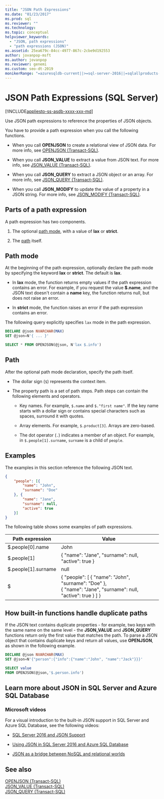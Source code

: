 ```yaml
---
title: "JSON Path Expressions"
ms.date: "01/23/2017"
ms.prod: sql
ms.reviewer: ""
ms.technology: 
ms.topic: conceptual
helpviewer_keywords: 
  - "JSON, path expressions"
  - "path expressions (JSON)"
ms.assetid: 25ea679c-84cc-4977-867c-2cbe9d192553
author: jovanpop-msft
ms.author: jovanpop
ms.reviewer: genemi
ms.custom: seo-dt-2019
monikerRange: "=azuresqldb-current||>=sql-server-2016||=sqlallproducts-allversions||>=sql-server-linux-2017||=azuresqldb-mi-current"
---
```

# JSON Path Expressions (SQL Server)
[!INCLUDE[appliesto-ss-asdb-xxxx-xxx-md](../../includes/appliesto-ss-asdb-xxxx-xxx-md.md)]

 Use JSON path expressions to reference the properties of JSON objects.  
  
 You have to provide a path expression when you call the following functions.  
  
-   When you call **OPENJSON** to create a relational view of JSON data. For more info, see [OPENJSON &#40;Transact-SQL&#41;](../../t-sql/functions/openjson-transact-sql.md).  
  
-   When you call **JSON_VALUE** to extract a value from JSON text. For more info, see [JSON_VALUE &#40;Transact-SQL&#41;](../../t-sql/functions/json-value-transact-sql.md).  
  
-   When you call **JSON_QUERY** to extract a JSON object or an array. For more info, see [JSON_QUERY &#40;Transact-SQL&#41;](../../t-sql/functions/json-query-transact-sql.md).  
  
-   When you call **JSON_MODIFY** to update the value of a property in a JSON string. For more info, see [JSON_MODIFY &#40;Transact-SQL&#41;](../../t-sql/functions/json-modify-transact-sql.md).  

## Parts of a path expression
 A path expression has two components.  
  
1.  The optional [path mode](#PATHMODE), with a value of **lax** or **strict**.  
  
2.  The [path](#PATH) itself.  

##  <a name="PATHMODE"></a> Path mode  
 At the beginning of the path expression, optionally declare the path mode by specifying the keyword **lax** or **strict**. The default is **lax**.  
  
-   In **lax** mode, the function returns empty values if the path expression contains an error. For example, if you request the value **$.name**, and the JSON text doesn't contain a **name** key, the function returns null, but does not raise an error.  
  
-   In **strict** mode, the function raises an error if the path expression contains an error.  

The following query explicitly specifies `lax` mode in the path expression.

```sql  
DECLARE @json NVARCHAR(MAX)
SET @json=N'{ ... }'

SELECT * FROM OPENJSON(@json, N'lax $.info')
```  
  
##  <a name="PATH"></a> Path  
 After the optional path mode declaration, specify the path itself.  
  
-   The dollar sign (`$`) represents the context item.  
  
-   The property path is a set of path steps. Path steps can contain the following elements and operators.  
  
    -   Key names. For example, `$.name` and `$."first name"`. If the key name starts with a dollar sign or contains special characters such as spaces, surround it with quotes.   
  
    -   Array elements. For example, `$.product[3]`. Arrays are zero-based.  
  
    -   The dot operator (`.`) indicates a member of an object. For example, in `$.people[1].surname`, `surname` is a child of `people`.
  
## Examples  
 The examples in this section reference the following JSON text.  
  
```json  
{
	"people": [{
		"name": "John",
		"surname": "Doe"
	}, {
		"name": "Jane",
		"surname": null,
		"active": true
	}]
}
```  
  
 The following table shows some examples of path expressions.  
  
|Path expression|Value|  
|---------------------|-----------|  
|$.people[0].name|John|  
|$.people[1]|{ "name": "Jane",  "surname": null, "active": true }|  
|$.people[1].surname|null|  
|$|{ "people": [ { "name": "John",  "surname": "Doe" },<br />   { "name": "Jane",  "surname": null, "active": true } ] }|  
  
## How built-in functions handle duplicate paths  
 If the JSON text contains duplicate properties - for example, two keys with the same name on the same level - the **JSON_VALUE** and **JSON_QUERY** functions return only the first value that matches the path. To parse a JSON object that contains duplicate keys and return all values, use **OPENJSON**, as shown in the following example.  
  
```sql  
DECLARE @json NVARCHAR(MAX)
SET @json=N'{"person":{"info":{"name":"John", "name":"Jack"}}}'

SELECT value
FROM OPENJSON(@json,'$.person.info') 
```  

## Learn more about JSON in SQL Server and Azure SQL Database  
  
### Microsoft videos

For a visual introduction to the built-in JSON support in SQL Server and Azure SQL Database, see the following videos:

-   [SQL Server 2016 and JSON Support](https://channel9.msdn.com/Shows/Data-Exposed/SQL-Server-2016-and-JSON-Support)

-   [Using JSON in SQL Server 2016 and Azure SQL Database](https://channel9.msdn.com/Shows/Data-Exposed/Using-JSON-in-SQL-Server-2016-and-Azure-SQL-Database)

-   [JSON as a bridge between NoSQL and relational worlds](https://channel9.msdn.com/events/DataDriven/SQLServer2016/JSON-as-a-bridge-betwen-NoSQL-and-relational-worlds)
  
## See also  
 [OPENJSON &#40;Transact-SQL&#41;](../../t-sql/functions/openjson-transact-sql.md)   
 [JSON_VALUE &#40;Transact-SQL&#41;](../../t-sql/functions/json-value-transact-sql.md)   
 [JSON_QUERY &#40;Transact-SQL&#41;](../../t-sql/functions/json-query-transact-sql.md)  
  
  
